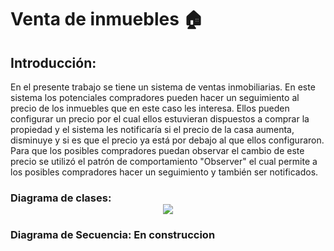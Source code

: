  # Venta de inmuebles 🏠
 
 ## Introducción:
 En el presente trabajo se tiene un sistema de ventas inmobiliarias. En este sistema los potenciales compradores pueden hacer un seguimiento al precio de los inmuebles que en este caso les interesa. Ellos pueden configurar un precio por el cual ellos estuvieran dispuestos a comprar la propiedad y el sistema les notificaría si el precio de la casa aumenta, disminuye y si es que el precio ya está por debajo al que ellos configuraron. Para que los posibles compradores puedan observar el cambio de este precio se utilizó el patrón de comportamiento "Observer" el cual permite a los posibles compradores hacer un seguimiento y también ser notificados.

 ### Diagrama de clases:<div style="text-align:center"><img src="https://github.com/DussanFreire/RealEstateSelling/blob/main/RealEstateSelling/Imagenes/diag.%20clases%20%20inmuebles.png" /></div>
### Diagrama de Secuencia: En construccion 

